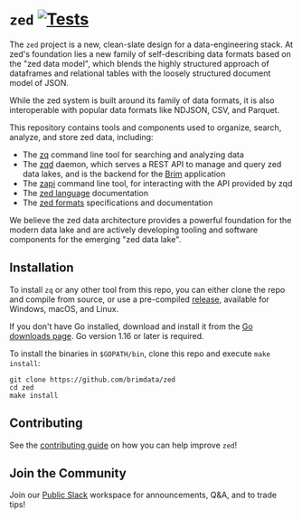 # `zed` [![Tests][tests-img]][tests]

The `zed` project is a new, clean-slate design for a data-engineering stack.
At zed's foundation lies a new family of self-describing
data formats based on the "zed data model", which blends the highly structured
approach of dataframes and relational tables with the loosely structured
document model of JSON.

While the zed system is built around its family of data formats, it is also
interoperable with popular data formats like NDJSON, CSV, and Parquet.

This repository contains tools and components used to organize, search, analyze,
and store zed data, including:

* The [zq](cmd/zq/README.md) command line tool for searching and analyzing data
* The [zqd](ppl/cmd/zqd/README.md) daemon, which serves a REST API to manage
 and query zed data lakes, and is the backend for the [Brim](https://github.com/brimdata/brim)
 application
* The [zapi](cmd/zapi/README.md) command line tool, for interacting with the
API provided by zqd
* The [zed language](docs/language/README.md) documentation
* The [zed formats](docs/formats/README.md) specifications and documentation

We believe the zed data architecture provides a powerful foundation for the
modern data lake and are actively developing tooling and software components
for the emerging "zed data lake".

## Installation

To install `zq` or any other tool from this repo, you can either clone the repo
 and compile from source, or use a pre-compiled
 [release](https://github.com/brimdata/zed/releases), available for Windows, macOS, and Linux.

If you don't have Go installed, download and install it from the
[Go downloads page](https://golang.org/dl/). Go version 1.16 or later is
required.

To install the binaries in `$GOPATH/bin`, clone this repo and
execute `make install`:

```
git clone https://github.com/brimdata/zed
cd zed
make install
```

## Contributing

See the [contributing guide](CONTRIBUTING.md) on how you can help improve `zed`!

## Join the Community

Join our [Public Slack](https://www.brimsecurity.com/join-slack/) workspace for announcements, Q&A, and to trade tips!

[tests-img]: https://github.com/brimdata/zed/workflows/Tests/badge.svg
[tests]: https://github.com/brimdata/zed/actions?query=workflow%3ATests
